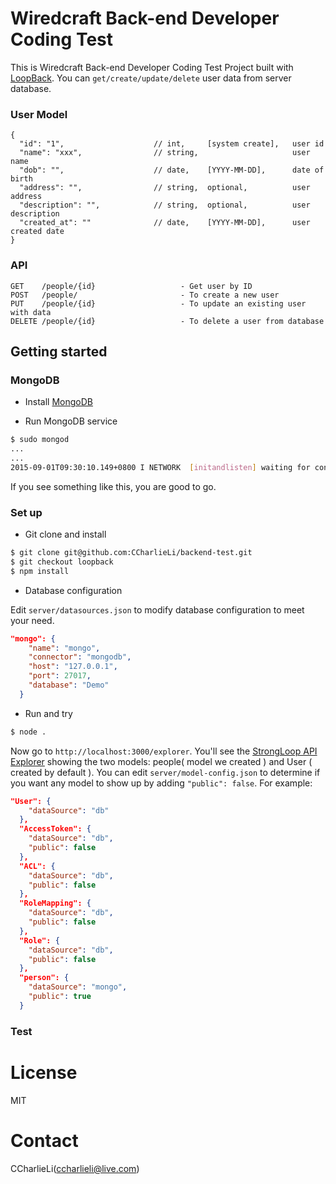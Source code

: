 # Wiredcraft Back-end Developer Coding Test

This is Wiredcraft Back-end Developer Coding Test Project built with [LoopBack](http://loopback.io). You can `get/create/update/delete` user data from server database.


### User Model

```
{
  "id": "1",                    // int,     [system create],   user id
  "name": "xxx",                // string,                     user name
  "dob": "",                    // date,    [YYYY-MM-DD],      date of birth
  "address": "",                // string,  optional,          user address
  "description": "",            // string,  optional,          user description
  "created_at": ""              // date,    [YYYY-MM-DD],      user created date
}
```

### API

```
GET    /people/{id}                   - Get user by ID
POST   /people/                       - To create a new user
PUT    /people/{id}                   - To update an existing user with data
DELETE /people/{id}                   - To delete a user from database
```


## Getting started

### MongoDB

- Install [MongoDB](http://docs.mongodb.org/manual/)

- Run MongoDB service

```bash
$ sudo mongod
...
...
2015-09-01T09:30:10.149+0800 I NETWORK  [initandlisten] waiting for connections on port 27017
```

If you see something like this, you are good to go.

### Set up

- Git clone and install

```bash
$ git clone git@github.com:CCharlieLi/backend-test.git 
$ git checkout loopback
$ npm install
```

- Database configuration

Edit `server/datasources.json` to modify database configuration to meet your need.

```json
"mongo": {
    "name": "mongo",
    "connector": "mongodb", 
    "host": "127.0.0.1",   
    "port": 27017,        
    "database": "Demo"    
  }
```

- Run and try

```bash
$ node .
```

Now go to `http://localhost:3000/explorer`.  You'll see the [StrongLoop API Explorer](https://docs.strongloop.com/display/public/LB/Use+API+Explorer) showing the two models: people( model we created ) and User ( created by default ). You can edit `server/model-config.json` to determine if you want any model to show up by adding `"public": false`. For example:

```json
"User": {
    "dataSource": "db"
  },
  "AccessToken": {
    "dataSource": "db",
    "public": false
  },
  "ACL": {
    "dataSource": "db",
    "public": false
  },
  "RoleMapping": {
    "dataSource": "db",
    "public": false
  },
  "Role": {
    "dataSource": "db",
    "public": false
  },
  "person": {
    "dataSource": "mongo",
    "public": true
  }
```

### Test



# License

MIT

# Contact

CCharlieLi(ccharlieli@live.com)